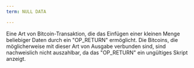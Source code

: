 ```yaml
---
term: NULL DATA

---
```

Eine Art von Bitcoin-Transaktion, die das Einfügen einer kleinen Menge beliebiger Daten durch ein "OP_RETURN" ermöglicht. Die Bitcoins, die möglicherweise mit dieser Art von Ausgabe verbunden sind, sind nachweislich nicht auszahlbar, da das "OP_RETURN" ein ungültiges Skript anzeigt.